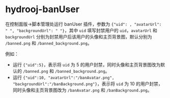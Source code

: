 # hydrooj-banUser
在控制面版->脚本管理处运行 banUser 插件，参数为 `{"uid": , "avatarUrl": " ", "backgroundUrl": " "}`，其中 `uid` 填写封禁用户的 `uid`，`avatarUrl` 和 `backgroundUrl` 分别为封禁用户后该用户的头像和主页背景图，默认分别为 `/banned.png` 和 `/banned_background.png`。

例如：

- 运行 `{"uid":5}`，表示将 `uid` 为 5 的用户封禁，同时头像和主页背景图改为默认的 `/banned.png` 和 `/banned_background.png`。
- 运行 `{"uid":10, "avatarUrl":"/banAvatar.png", "backgroundUrl":"/banBackground.png"}`，表示将 `uid` 为 10 的用户封禁，同时头像和主页背景图改为 `/banAvatar.png` 和 `/banBackground.png`。

